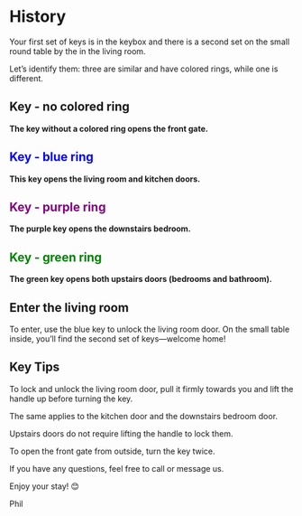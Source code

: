 # History


Your first set of keys is in the keybox and there is a second set on the small round table by the in the living room. 

Let’s identify them: three are similar and have colored rings, while one is different.


## Key - no colored ring ##

**The key without a colored ring opens the front gate.**

## <span style="color:blue;">Key - blue ring</span> ##

**This key opens the living room and kitchen doors.**

## <span style="color:purple;">Key - purple ring</span> ##

**The purple key opens the downstairs bedroom.**

## <span style="color:green;">Key - green ring</span> ##

**The green key opens both upstairs doors (bedrooms and bathroom).**

## Enter the living room ##

To enter, use the blue key to unlock the living room door. On the small table inside, you’ll find the second set of keys—welcome home!

## Key Tips ##

To lock and unlock the living room door, pull it firmly towards you and lift the handle up before turning the key.

The same applies to the kitchen door and the downstairs bedroom door.

Upstairs doors do not require lifting the handle to lock them.

To open the front gate from outside, turn the key twice.

If you have any questions, feel free to call or message us.

Enjoy your stay! 😊

Phil
